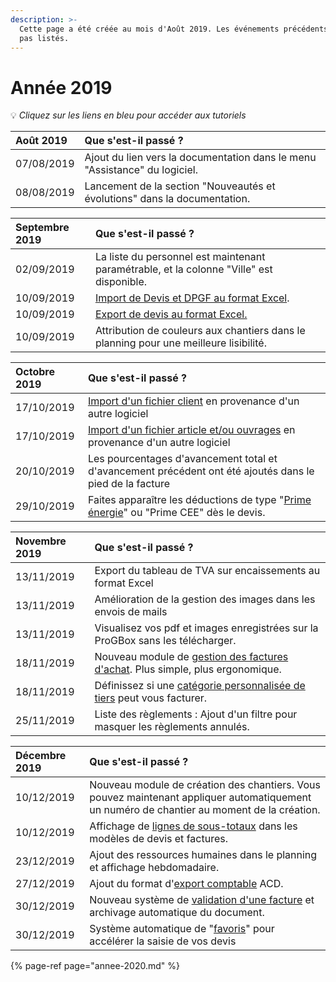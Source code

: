 ```yaml
---
description: >-
  Cette page a été créée au mois d'Août 2019. Les événements précédents ne sont
  pas listés.
---
```


# Année 2019

💡 _Cliquez sur les liens en bleu pour accéder aux tutoriels_

| Août 2019 | Que s'est-il passé ? |
| :--- | :--- |
| 07/08/2019 | Ajout du lien vers la documentation dans le menu "Assistance" du logiciel. |
| 08/08/2019 | Lancement de la section "Nouveautés et évolutions" dans la documentation. |

| Septembre 2019 | Que s'est-il passé ? |
| :--- | :--- |
| 02/09/2019 | La liste du personnel est maintenant paramétrable, et la colonne "Ville" est disponible. |
| 10/09/2019 | [Import de Devis et DPGF au format Excel](../pour-aller-plus-loin/les-devis/import-export.md#import-de-dpgf-et-devis-au-format-excel). |
| 10/09/2019 | [Export de devis au format Excel.](../pour-aller-plus-loin/les-devis/import-export.md#export-de-devis-au-format-excel) |
| 10/09/2019 | Attribution de couleurs aux chantiers dans le planning pour une meilleure lisibilité. |

| Octobre 2019 | Que s'est-il passé ? |
| :--- | :--- |
| 17/10/2019 | [Import d'un fichier client](../pour-aller-plus-loin/les-tiers/importer.md) en provenance d'un autre logiciel |
| 17/10/2019 | [Import d'un fichier article et/ou ouvrages](../pour-aller-plus-loin/bibliotheque-de-chiffrage/importer/import-de-fichier-fournitures-ou-ouvrages.md) en provenance d'un autre logiciel |
| 20/10/2019 | Les pourcentages d'avancement total et d'avancement précédent ont été ajoutés dans le pied de la facture |
| 29/10/2019 | Faites apparaître les déductions de type "[Prime énergie](../pour-aller-plus-loin/deductions-complementaires/autres-deductions.md#la-prime-energie)" ou "Prime CEE" dès le devis. |

| Novembre 2019 | Que s'est-il passé ? |
| :--- | :--- |
| 13/11/2019 | Export du tableau de TVA sur encaissements au format Excel |
| 13/11/2019 | Amélioration de la gestion des images dans les envois de mails |
| 13/11/2019 | Visualisez vos pdf et images enregistrées sur la ProGBox sans les télécharger. |
| 18/11/2019 | Nouveau module de [gestion des factures d'achat](../pour-aller-plus-loin/les-achats/les-factures-dachat.md). Plus simple, plus ergonomique. |
| 18/11/2019 | Définissez si une [catégorie personnalisée de tiers](../pour-aller-plus-loin/les-tiers/categories-et-groupes-de-tiers.md) peut vous facturer. |
| 25/11/2019 | Liste des règlements : Ajout d'un filtre pour masquer les règlements annulés. |

| Décembre 2019 | Que s'est-il passé ? |
| :--- | :--- |
| 10/12/2019 | Nouveau module de création des chantiers. Vous pouvez maintenant appliquer automatiquement un numéro de chantier au moment de la création. |
| 10/12/2019 | Affichage de [lignes de sous-totaux](../les-plus-du-logiciel/modeles-de-document.md#lignes-de-sous-totaux) dans les modèles de devis et factures. |
| 23/12/2019 | Ajout des ressources humaines dans le planning et affichage hebdomadaire. |
| 27/12/2019 | Ajout du format d'[export comptable](../pour-aller-plus-loin/exports-comptables/) ACD. |
| 30/12/2019 | Nouveau système de [validation d'une facture](../pour-aller-plus-loin/les-factures/valider-une-facture.md#finaliser-une-facture) et archivage automatique du document. |
| 30/12/2019 | Système automatique de "[favoris](../pour-aller-plus-loin/les-devis/nouveau-devis/saisir-les-lignes-du-devis/#methodes-de-saisie)" pour accélérer la saisie de vos devis |

{% page-ref page="annee-2020.md" %}



